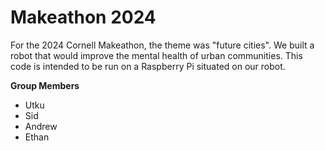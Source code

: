# Makeathon 2024

For the 2024 Cornell Makeathon, the theme was "future cities".
We built a robot that would improve the mental health of urban communities.
This code is intended to be run on a Raspberry Pi situated on our robot.

**Group Members**

- Utku
- Sid
- Andrew
- Ethan
